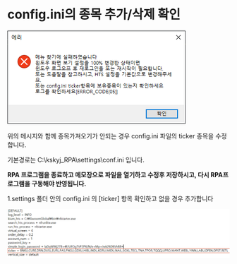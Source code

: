 # config.ini의 종목 추가/삭제 확인

![](<../../.gitbook/assets/image (21).png>)

위의 메시지와 함께 종목가져오기가 안되는 경우 config.ini 파일의 ticker 종목을 수정합니다.

기본경로는  C:\kskyj\_RPA\settings\conf.ini 입니다.

**RPA 프로그램을 종료하고 메모장으로 파일을 열기하고 수정후 저장하시고, 다시 RPA프로그램을 구동해야 반영됩니다.**

1.settings 폴더 안의 config.ini 의 \[ticker] 항목 확인하고 없을 경우 추가합니다

![](<../../.gitbook/assets/image (23).png>)
